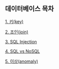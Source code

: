 ## 데이터베이스 목차

<!-- 아래 내용은 예시이니, 지우고 작성해주세요. -->

[1. 키(key)](<https://github.com/Hyeondoonge/cs-interview-for-beginner/blob/main/database/%ED%82%A4(key).md>)

[2. 조인(join)](<https://github.com/Hyeondoonge/cs-interview-for-beginner/blob/main/database/%EC%A1%B0%EC%9D%B8(join).md>)

[3. SQL Injection](<https://github.com/Hyeondoonge/cs-interview-for-beginner/blob/main/database/SQL%20Injection.md>)

[4. SQL vs NoSQL](<https://github.com/Hyeondoonge/cs-interview-for-beginner/blob/main/database/SQL%20vs%20NoSQL.md>)

[5. 이상(anomaly)](<https://github.com/Hyeondoonge/cs-interview-for-beginner/blob/main/database/%EC%9D%B4%EC%83%81(Anomaly).md>)
